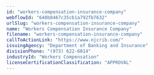 ```yaml
---
id: "workers-compensation-insurance-company"
webflowId: "640b8467c35cb1a792fb7632"
urlSlug: "workers-compensation-insurance-company"
name: "Workers Compensation Insurance Company"
filename: "workers-compensation-insurance-company"
callToActionLink: "https://www.njcrib.com/"
issuingAgency: "Department of Banking and Insurance"
divisionPhone: "(973) 622-6014"
industryId: "Workers Compensation"
licenseCertificationClassification: "APPROVAL"
---
```

